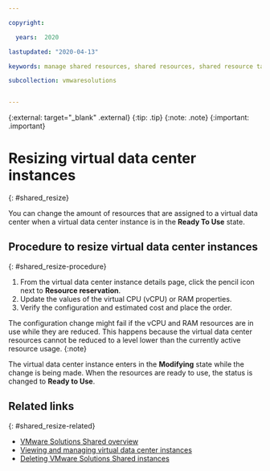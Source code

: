 ```yaml
---

copyright:

  years:  2020

lastupdated: "2020-04-13"

keywords: manage shared resources, shared resources, shared resource tasks

subcollection: vmwaresolutions


---
```


{:external: target="_blank" .external}
{:tip: .tip}
{:note: .note}
{:important: .important}

# Resizing virtual data center instances
{: #shared_resize}

You can change the amount of resources that are assigned to a virtual data center when a virtual data center instance is in the **Ready To Use** state.

## Procedure to resize virtual data center instances
{: #shared_resize-procedure}

1. From the virtual data center instance details page, click the pencil icon next to **Resource reservation**.
2. Update the values of the virtual CPU (vCPU) or RAM properties.
2. Verify the configuration and estimated cost and place the order.

The configuration change might fail if the vCPU and RAM resources are in use while they are reduced. This happens because the virtual data center resources cannot be reduced to a level lower than the currently active resource usage.
{:note}

The virtual data center instance enters in the **Modifying** state while the change is being made. When the resources are ready to use, the status is changed to **Ready to Use**.

## Related links
{: #shared_resize-related}

* [VMware Solutions Shared overview](/docs/vmwaresolutions?topic=vmwaresolutions-shared_overview)
* [Viewing and managing virtual data center instances](/docs/vmwaresolutions?topic=vmwaresolutions-shared_managing)
* [Deleting VMware Solutions Shared instances](/docs/vmwaresolutions?topic=vmwaresolutions-shared_deletinginstance)
